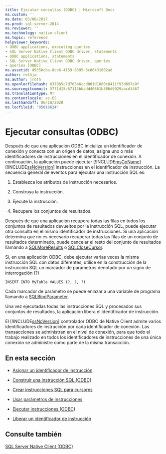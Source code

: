 ```yaml
---
title: Ejecutar consultas (ODBC) | Microsoft Docs
ms.custom: ''
ms.date: 03/06/2017
ms.prod: sql-server-2014
ms.reviewer: ''
ms.technology: native-client
ms.topic: reference
helpviewer_keywords:
- ODBC applications, executing queries
- SQL Server Native Client ODBC driver, statements
- ODBC applications, statements
- SQL Server Native Client ODBC driver, queries
- queries [ODBC]
ms.assetid: d935bcba-8ce6-4159-8395-6c86431602ad
author: rothja
ms.author: jroth
ms.openlocfilehash: 6370b5c7d70346ccd801d1800c8411f93d897e9f
ms.sourcegitcommit: 57f1d15c67113bbadd40861b886d6929aacd3467
ms.translationtype: MT
ms.contentlocale: es-ES
ms.lasthandoff: 06/18/2020
ms.locfileid: "85018624"
---
```

# <a name="executing-queries-odbc"></a>Ejecutar consultas (ODBC)
  Después de que una aplicación ODBC inicializa un identificador de conexión y conecta con un origen de datos, asigna uno o más identificadores de instrucciones en el identificador de conexión. A continuación, la aplicación puede ejecutar [!INCLUDE[msCoName](../../includes/msconame-md.md)] [!INCLUDE[ssNoVersion](../../includes/ssnoversion-md.md)] instrucciones en el identificador de instrucción. La secuencia general de eventos para ejecutar una instrucción SQL es:  
  
1.  Establezca los atributos de instrucción necesarios.  
  
2.  Construya la instrucción.  
  
3.  Ejecute la instrucción.  
  
4.  Recupere los conjuntos de resultados.  
  
 Después de que una aplicación recupera todas las filas en todos los conjuntos de resultados devueltos por la instrucción SQL, puede ejecutar otra consulta en el mismo identificador de instrucciones. Si una aplicación determina que no es necesario recuperar todas las filas de un conjunto de resultados determinado, puede cancelar el resto del conjunto de resultados llamando a [SQLMoreResults](../native-client-odbc-api/sqlmoreresults.md) o [SQLCloseCursor](../native-client-odbc-api/sqlclosecursor.md).  
  
 Si, en una aplicación ODBC, debe ejecutar varias veces la misma instrucción SQL con datos diferentes, utilice en la construcción de la instrucción SQL un marcador de parámetros denotado por un signo de interrogación (?)  
  
```  
INSERT INTO MyTable VALUES (?, ?, ?)  
```  
  
 Cada marcador de parámetro se puede enlazar a una variable de programa llamando a [SQLBindParameter](../native-client-odbc-api/sqlbindparameter.md).  
  
 Una vez ejecutadas todas las instrucciones SQL y procesados sus conjuntos de resultados, la aplicación libera el identificador de instrucción.  
  
 El [!INCLUDE[ssNoVersion](../../includes/ssnoversion-md.md)] controlador ODBC de Native Client admite varios identificadores de instrucción por cada identificador de conexión. Las transacciones se administran en el nivel de conexión, para que todo el trabajo realizado en todos los identificadores de instrucciones de una única conexión se administre como parte de la misma transacción.  
  
## <a name="in-this-section"></a>En esta sección  
  
-   [Asignar un identificador de instrucción](allocating-a-statement-handle.md)  
  
-   [Construir una instrucción SQL &#40;ODBC&#41;](constructing-an-sql-statement-odbc.md)  
  
-   [Crear instrucciones SQL para cursores](constructing-sql-statements-for-cursors.md)  
  
-   [Usar parámetros de instrucciones](using-statement-parameters.md)  
  
-   [Ejecutar instrucciones &#40;ODBC&#41;](executing-statements/executing-statements-odbc.md)  
  
-   [Liberar un identificador de instrucción](freeing-a-statement-handle.md)  
  
## <a name="see-also"></a>Consulte también  
 [SQL Server Native Client &#40;ODBC&#41;](../native-client/odbc/sql-server-native-client-odbc.md)  
  
  
